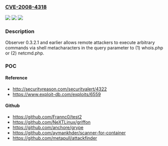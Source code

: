 ### [CVE-2008-4318](https://cve.mitre.org/cgi-bin/cvename.cgi?name=CVE-2008-4318)
![](https://img.shields.io/static/v1?label=Product&message=n%2Fa&color=blue)
![](https://img.shields.io/static/v1?label=Version&message=n%2Fa&color=blue)
![](https://img.shields.io/static/v1?label=Vulnerability&message=n%2Fa&color=brighgreen)

### Description

Observer 0.3.2.1 and earlier allows remote attackers to execute arbitrary commands via shell metacharacters in the query parameter to (1) whois.php or (2) netcmd.php.

### POC

#### Reference
- http://securityreason.com/securityalert/4322
- https://www.exploit-db.com/exploits/6559

#### Github
- https://github.com/Frannc0/test2
- https://github.com/NeXTLinux/griffon
- https://github.com/anchore/grype
- https://github.com/aymankhder/scanner-for-container
- https://github.com/metapull/attackfinder

